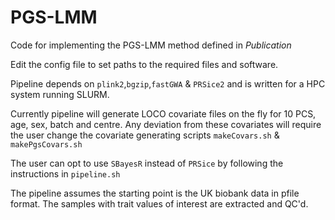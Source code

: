 # PGS-LMM

Code for implementing the PGS-LMM method defined in *Publication* 

Edit the config file to set paths to the required files and software. 

Pipeline depends on `plink2`,`bgzip`,`fastGWA` & `PRSice2` and is written for a HPC system running SLURM.

Currently pipeline will generate LOCO covariate files on the fly for 10 PCS, age, sex, batch and centre. Any deviation from these covariates will require the user change the covariate generating scripts `makeCovars.sh` & `makePgsCovars.sh` 

The user can opt to use `SBayesR` instead of `PRSice` by following the instructions in `pipeline.sh`

The pipeline assumes the starting point is the UK biobank data in pfile format. The samples with trait values of interest are extracted and QC'd. 
